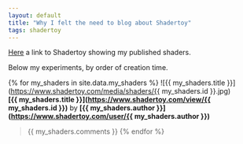 ```yaml
---
layout: default
title: "Why I felt the need to blog about Shadertoy"
tags: shadertoy
---
```

[Here](https://www.shadertoy.com/user/sylvain69780) a link to Shadertoy showing my published shaders.

Below my experiments, by order of creation time.

{% for my_shaders in site.data.my_shaders %}
  ![{{ my_shaders.title }}](https://www.shadertoy.com/media/shaders/{{ my_shaders.id }}.jpg)  
**[{{ my_shaders.title }}](https://www.shadertoy.com/view/{{ my_shaders.id }})** by **[{{ my_shaders.author }}](https://www.shadertoy.com/user/{{ my_shaders.author }})**

>{{ my_shaders.comments }} 
{% endfor %}
